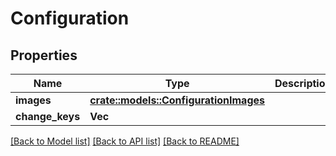 # Configuration

## Properties

Name | Type | Description | Notes
------------ | ------------- | ------------- | -------------
**images** | [**crate::models::ConfigurationImages**](configuration_Images.md) |  | [optional] 
**change_keys** | **Vec<String>** |  | [optional] 

[[Back to Model list]](../README.md#documentation-for-models) [[Back to API list]](../README.md#documentation-for-api-endpoints) [[Back to README]](../README.md)



